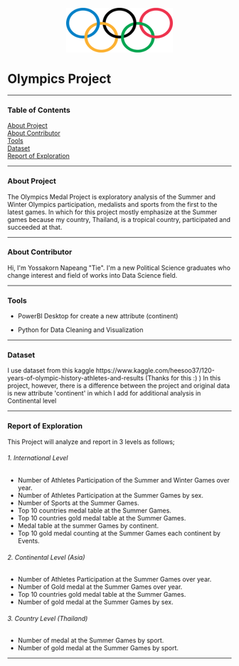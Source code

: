 <p align="center">
  <img width="240" height="100" src="https://github.com/ynt29/Olympics_Project/blob/main/data/olympic_rings.png">
</p>

# Olympics Project
----------------------------------------------
### Table of Contents
<a href="#About Project">About Project</a>\
<a href="#About Contributor">About Contributor</a>\
<a href="#Tools">Tools</a>\
<a href="#Dataset">Dataset</a>\
<a href="#Report of Exploration">Report of Exploration</a>


----------------------------------------------
<div id="About Project"><h3>About Project</h3></div>
The Olympics Medal Project is exploratory analysis of the Summer and Winter Olympics participation, medalists and sports from the first to the latest games. In which for this project mostly emphasize at the Summer games because my country, Thailand, is a tropical country, participated and succeeded at that.

----------------------------------------------
<div id="About Contributor"><h3>About Contributor</h3></div>
Hi, I'm Yossakorn Napeang "Tie". I'm a new Political Science graduates who change interest and field of works into Data Science field.

----------------------------------------------
<div id="Tools"><h3>Tools</h3> </div>

* PowerBI Desktop for create a new attribute (continent)

* Python for Data Cleaning and Visualization

----------------------------------------------
<div id="Dataset"><h3>Dataset</h3> </div>
I use dataset from this kaggle https://www.kaggle.com/heesoo37/120-years-of-olympic-history-athletes-and-results (Thanks for this :) )
In this project, however, there is a difference between the project and original data is new attribute 'continent' in which I add for additional analysis in Continental level

----------------------------------------------
<div id="Report of Exploration"><h3>Report of Exploration</h3></div>

This Project will analyze and report in 3 levels as follows;

###### 1. International Level 
* Number of Athletes Participation of the Summer and Winter Games over year.
* Number of Athletes Participation at the Summer Games by sex.
* Number of Sports at the Summer Games.
* Top 10 countries medal table at the Summer Games.
* Top 10 countries gold medal table at the Summer Games.
* Medal table at the summer Games by continent.
* Top 10 gold medal counting at the Summer Games each continent by Events.

###### 2. Continental Level (Asia)
* Number of Athletes Participation at the Summer Games over year.
* Number of Gold medal at the Summer Games over year. 
* Top 10 countries gold medal table at the Summer Games.
* Number of gold medal at the Summer Games by sex.

###### 3. Country Level (Thailand)
* Number of medal at the Summer Games by sport.
* Number of gold medal at the Summer Games by sport.




----------------------------------------------
